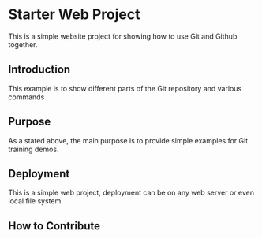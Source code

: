 # Starter Web Project

This is a simple website project for showing how to use Git and Github together.

## Introduction

This example is to show different parts of the Git repository and various commands

## Purpose

As a stated above, the main purpose is to provide simple examples for Git training demos.
## Deployment

This is a simple web project, deployment can be on any web server or even local file system.

## How to Contribute